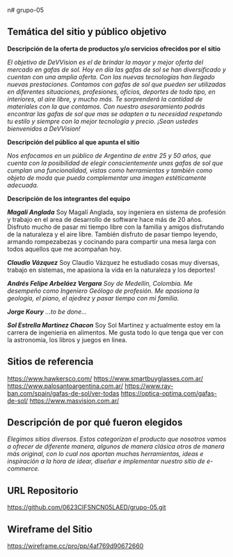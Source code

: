 n# grupo-05

## Temática del sitio y público objetivo
**Descripción de la oferta de productos y/o servicios ofrecidos por el sitio**

*El objetivo de DeVVision es el de brindar la mayor y mejor oferta del mercado en gafas de sol. Hoy en día las gafas de sol se han diversificado y cuentan con una amplia oferta. Con las nuevas tecnologías han llegado nuevas prestaciones. Contamos con gafas de sol que pueden ser utilizadas en diferentes situaciones, profesiones, oficios, deportes de todo tipo, en interiores, al aire libre, y mucho más. Te sorprenderá la cantidad de materiales con la que contamos. Con nuestro asesoramiento podrás encontrar las gafas de sol que mas se adapten a tu necesidad respetando tu estilo y siempre con la mejor tecnología y precio. ¡Sean ustedes bienvenidos a DeVVision!*

**Descripción del público al que apunta el sitio**

*Nos enfocamos en un público de Argentina de entre 25 y 50 años, que cuenta con la posibilidad de elegir conscientemente unas gafas de sol que cumplan una funcionalidad, vistas como herramientas y también como objeto de moda que pueda complementar una imagen estéticamente adecuada.*

**Descripción de los integrantes del equipo**

***Magalí Anglada***
Soy Magalí Anglada, soy ingeniera en sistema de profesión y trabajo en el area de desarrollo de software hace más de 20 años. Disfruto mucho de pasar mi tiempo libre con la familia y amigos disfrutando de la naturaleza y el aire libre. También disfruto de pasar tiempo leyendo, armando rompezabezas y cocinando para compartir una mesa larga con todos aquellos que me acompañan hoy.

***Claudio Vázquez***
Soy Claudio Vázquez he estudiado cosas muy diversas, trabajo en sistemas, me apasiona la vida en la naturaleza y los deportes! 

***Andrés Felipe Arbeláez Vergara***
*Soy de Medellín, Colombia. Me desempeño como Ingeniero Geólogo de profesión. Me apasiona la geología, el piano, el ajedrez y pasar tiempo con mi familia.*

***Jorge Koury***
*...to be done...*

***Sol Estrella Martinez Chacon***
Soy Sol Martinez y actualmente estoy em la carrera de ingenieria en alimentos. Me gusta todo lo que tenga que ver con la astronomia, los libros y juegos en linea. 


## Sitios de referencia
https://www.hawkersco.com/
https://www.smartbuyglasses.com.ar/
https://www.palosantoargentina.com.ar/
https://www.ray-ban.com/spain/gafas-de-sol/ver-todas
https://optica-optima.com/gafas-de-sol/
https://www.masvision.com.ar/

## Descripción de por qué fueron elegidos

*Elegimos sitios diversos. Estos categorizan el producto que nosotros vamos a ofrecer de diferente manera, algunos de manera clásica otros de manera más original, con lo cual nos aportan muchas herramientas, ideas e inspiración a la hora de idear, diseñar e implementar nuestro sitio de e-commerce.*

## URL Repositorio
https://github.com/0623CIFSNCN05LAED/grupo-05.git

## Wireframe del Sitio
https://wireframe.cc/pro/pp/4af769d90672660
